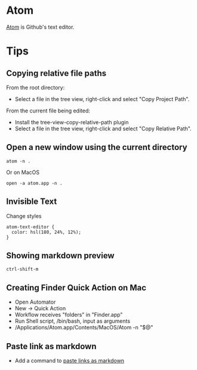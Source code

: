 # Atom

[Atom](https://atom.io/) is Github's text editor.

# Tips
## Copying relative file paths
From the root directory:
* Select a file in the tree view, right-click and select "Copy Project Path".

From the current file being edited:
* Install the tree-view-copy-relative-path plugin
* Select a file in the tree view, right-click and select "Copy Relative Path".

## Open a new window using the current directory
```
atom -n .
```

Or on MacOS
```
open -a atom.app -n .
```

## Invisible Text
Change styles
```
atom-text-editor {
  color: hsl(180, 24%, 12%);
}
```

## Showing markdown preview
```ctrl-shift-m```

## Creating Finder Quick Action on Mac
* Open Automator
* New -> Quick Action
* Workflow receives "folders" in "Finder.app"
* Run Shell script, /bin/bash, input as arguments
* /Applications/Atom.app/Contents/MacOS/Atom -n "$@"

## Paste link as markdown
* Add a command to [paste links as markdown](https://flight-manual.atom.io/hacking-atom/sections/the-init-file/)
